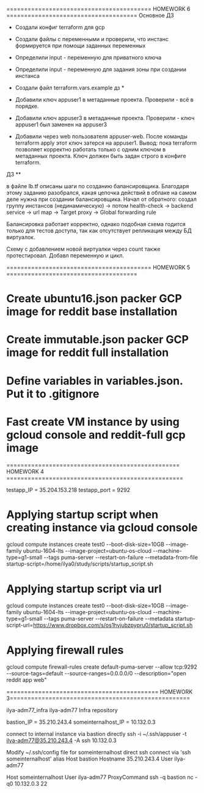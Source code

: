 ========================================= HOMEWORK 6 =====================================
Основное ДЗ
- Создали конфиг terraform для gcp
- Создали файлы с переменными и проверили, что инстанс формируется при помощи заданных переменных
- Определили input - переменную для приватного ключа
- Определили input - переменную для задания зоны при создании инстанса
- Создали файл terraform.vars.example
дз *

- Добавили ключ appuser1 в метаданные проекта. Проверили - всё в порядке.
- Добавили ключ appuser3 в метаданные проекта. Проверили - ключ appuser1 был заменен на appuser3
- Добавили через web пользователя appuser-web. После команды terraform apply этот ключ затерся на appuser1.
Вывод: пока terraform позволяет корректно работать только с одним ключом в метаданных проекта. Ключ должен быть задан строго
в конфиге terraform.

ДЗ **

в файле lb.tf описаны шаги по созданию балансировщика. Благодаря этому заданию разобрался, какая
цепочка действий в облаке на самом деле нужна при создании балансировщика.
Начал от обратного: создал группу инстансов (нединамическую) -> потом health-check ->
backend service -> url map -> Target proxy -> Global forwarding rule

Балансировка работает корректно, однако подобная схема годится только для тестов доступа, так
как отсутствует репликация между БД виртуалок.

Схему с добавлением новой виртуалки через count также протестировал. Добавл переменную и цикл.






========================================= HOMEWORK 5 =====================================


# Create ubuntu16.json packer GCP image for reddit base installation

# Create immutable.json packer GCP image for reddit full installation

# Define variables in variables.json. Put it to .gitignore

# Fast create VM instance by using gcloud console and reddit-full gcp image


================================================= HOMEWORK 4 ==================================================

testapp_IP = 35.204.153.218
testapp_port = 9292

# Applying startup script when creating instance via gcloud console

gcloud compute instances create test0  --boot-disk-size=10GB   --image-family ubuntu-1604-lts   --image-project=ubuntu-os-cloud   --machine-type=g1-small   --tags puma-server   --restart-on-failure --metadata-from-file startup-script=/home/ilya0/study/scripts/startup_script.sh

# Applying startup script via url

gcloud compute instances create test0  --boot-disk-size=10GB   --image-family ubuntu-1604-lts   --image-project=ubuntu-os-cloud   --machine-type=g1-small   --tags puma-server   --restart-on-failure --metadata startup-script-url=https://www.dropbox.com/s/os1hvjubzpypru0/startup_script.sh

# Applying firewall rules 

gcloud compute firewall-rules create default-puma-server --allow tcp:9292 --source-tags=default --source-ranges=0.0.0.0/0 --description="open reddit app web"


=========================================== HOMEWORK 3===================================================

ilya-adm77_infra
ilya-adm77 Infra repository

bastion_IP = 35.210.243.4 someinternalhost_IP = 10.132.0.3

connect to internal instance via bastion directly
ssh -i ~/.ssh/appuser -t ilya-adm77@35.210.243.4 -A ssh 10.132.0.3

Modify ~/.ssh/config file for someinternalhost direct ssh connect via 'ssh someinternalhost' alias
Host bastion
Hostname 35.210.243.4 User ilya-adm77

Host someinternalhost
User ilya-adm77 ProxyCommand ssh -q bastion nc -q0 10.132.0.3 22





